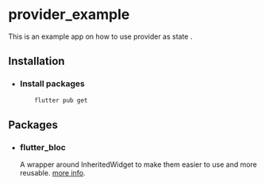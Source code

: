 # provider_example

This is an example app on how to use provider as state .

## Installation

- ### Install packages
  ```bash
      flutter pub get
  ```

## Packages

- ### flutter_bloc
  A wrapper around InheritedWidget to make them easier to use and more reusable. [more info](https://pub.dev/packages/provider).
